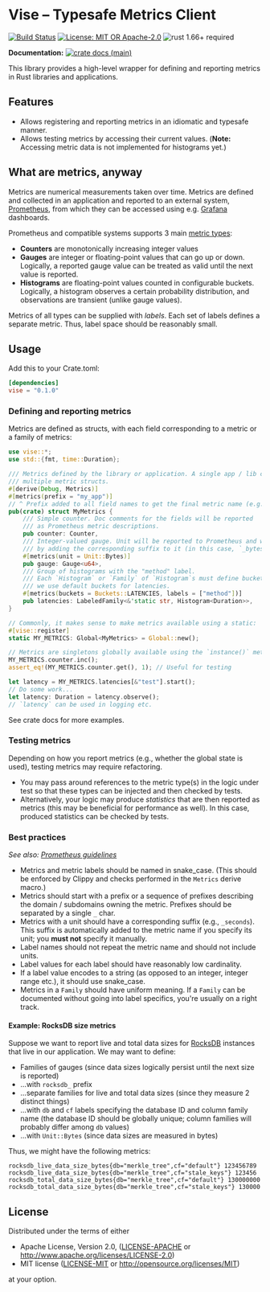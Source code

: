 # Vise – Typesafe Metrics Client

[![Build Status](https://github.com/matter-labs/vise/workflows/Rust/badge.svg?branch=main)](https://github.com/matter-labs/vise/actions)
[![License: MIT OR Apache-2.0](https://img.shields.io/badge/License-MIT%2FApache--2.0-blue)](https://github.com/matter-labs/vise#license)
![rust 1.66+ required](https://img.shields.io/badge/rust-1.66+-blue.svg?label=Required%20Rust)

**Documentation:**
[![crate docs (main)](https://img.shields.io/badge/main-yellow.svg?label=docs)](https://matter-labs.github.io/vise/vise/)

This library provides a high-level wrapper for defining and reporting metrics in Rust libraries and applications.

## Features

- Allows registering and reporting metrics in an idiomatic and typesafe manner.
- Allows testing metrics by accessing their current values. (**Note:** Accessing metric data is not implemented for
  histograms yet.)

## What are metrics, anyway

Metrics are numerical measurements taken over time. Metrics are defined and collected in an application and reported to
an external system, [Prometheus], from which they can be accessed using e.g. [Grafana] dashboards.

Prometheus and compatible systems supports 3 main [metric types](https://prometheus.io/docs/concepts/metric_types/):

- **Counters** are monotonically increasing integer values
- **Gauges** are integer or floating-point values that can go up or down. Logically, a reported gauge value can be
  treated as valid until the next value is reported.
- **Histograms** are floating-point values counted in configurable buckets. Logically, a histogram observes a certain
  probability distribution, and observations are transient (unlike gauge values).

Metrics of all types can be supplied with _labels_. Each set of labels defines a separate metric. Thus, label space
should be reasonably small.

## Usage

Add this to your Crate.toml:

```toml
[dependencies]
vise = "0.1.0"
```

### Defining and reporting metrics

Metrics are defined as structs, with each field corresponding to a metric or a family of metrics:

```rust
use vise::*;
use std::{fmt, time::Duration};

/// Metrics defined by the library or application. A single app / lib can define
/// multiple metric structs.
#[derive(Debug, Metrics)]
#[metrics(prefix = "my_app")]
// ^ Prefix added to all field names to get the final metric name (e.g., `my_app_latencies`).
pub(crate) struct MyMetrics {
    /// Simple counter. Doc comments for the fields will be reported
    /// as Prometheus metric descriptions.
    pub counter: Counter,
    /// Integer-valued gauge. Unit will be reported to Prometheus and will influence metric name
    /// by adding the corresponding suffix to it (in this case, `_bytes`).
    #[metrics(unit = Unit::Bytes)]
    pub gauge: Gauge<u64>,
    /// Group of histograms with the "method" label.
    /// Each `Histogram` or `Family` of `Histogram`s must define buckets; in this case,
    /// we use default buckets for latencies.
    #[metrics(buckets = Buckets::LATENCIES, labels = ["method"])]
    pub latencies: LabeledFamily<&'static str, Histogram<Duration>>,
}

// Commonly, it makes sense to make metrics available using a static:
#[vise::register]
static MY_METRICS: Global<MyMetrics> = Global::new();

// Metrics are singletons globally available using the `instance()` method.
MY_METRICS.counter.inc();
assert_eq!(MY_METRICS.counter.get(), 1); // Useful for testing

let latency = MY_METRICS.latencies[&"test"].start();
// Do some work...
let latency: Duration = latency.observe();
// `latency` can be used in logging etc.
```

See crate docs for more examples.

### Testing metrics

Depending on how you report metrics (e.g., whether the global state is used), testing metrics may require refactoring.

- You may pass around references to the metric type(s) in the logic under test so that these types can be injected and
  then checked by tests.
- Alternatively, your logic may produce _statistics_ that are then reported as metrics (this may be beneficial for
  performance as well). In this case, produced statistics can be checked by tests.

### Best practices

_See also: [Prometheus guidelines](https://prometheus.io/docs/practices/naming/)_

- Metrics and metric labels should be named in snake_case. (This should be enforced by Clippy and checks performed in
  the `Metrics` derive macro.)
- Metrics should start with a prefix or a sequence of prefixes describing the domain / subdomains owning the metric.
  Prefixes should be separated by a single `_` char.
- Metrics with a unit should have a corresponding suffix (e.g., `_seconds`). This suffix is automatically added to the
  metric name if you specify its unit; you **must not** specify it manually.
- Label names should not repeat the metric name and should not include units.
- Label values for each label should have reasonably low cardinality.
- If a label value encodes to a string (as opposed to an integer, integer range etc.), it should use snake_case.
- Metrics in a `Family` should have uniform meaning. If a `Family` can be documented without going into label specifics,
  you're usually on a right track.

#### Example: RocksDB size metrics

Suppose we want to report live and total data sizes for [RocksDB] instances that live in our application. We may want to
define:

- Families of gauges (since data sizes logically persist until the next size is reported)
- ...with `rocksdb_` prefix
- ...separate families for live and total data sizes (since they measure 2 distinct things)
- ...with `db` and `cf` labels specifying the database ID and column family name (the database ID should be globally
  unique; column families will probably differ among `db` values)
- ...with `Unit::Bytes` (since data sizes are measured in bytes)

Thus, we might have the following metrics:

```text
rocksdb_live_data_size_bytes{db="merkle_tree",cf="default"} 123456789
rocksdb_live_data_size_bytes{db="merkle_tree",cf="stale_keys"} 123456
rocksdb_total_data_size_bytes{db="merkle_tree",cf="default"} 130000000
rocksdb_total_data_size_bytes{db="merkle_tree",cf="stale_keys"} 130000
```

## License

Distributed under the terms of either

- Apache License, Version 2.0, ([LICENSE-APACHE](LICENSE-APACHE) or http://www.apache.org/licenses/LICENSE-2.0)
- MIT license ([LICENSE-MIT](LICENSE-MIT) or http://opensource.org/licenses/MIT)

at your option.

[prometheus]: https://prometheus.io/docs/introduction/overview/
[grafana]: https://grafana.com/docs/grafana/latest/
[rocksdb]: https://rocksdb.org/
